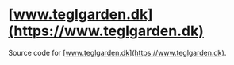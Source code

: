 # [www.teglgarden.dk](https://www.teglgarden.dk)

Source code for [www.teglgarden.dk](https://www.teglgarden.dk).
